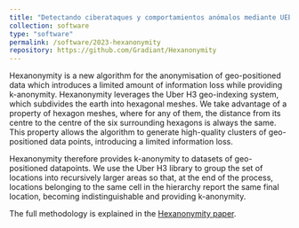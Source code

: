 ```yaml
---
title: "Detectando ciberataques y comportamientos anómalos mediante UEBA - Un caso de uso real en Abanca"
collection: software
type: "software"
permalink: /software/2023-hexanonymity
repository: https://github.com/Gradiant/Hexanonymity
---
```


Hexanonymity is a new algorithm for the anonymisation of geo-positioned data which introduces a limited amount of information loss while providing k-anonymity. Hexanonymity leverages the Uber H3 geo-indexing system, which subdivides the earth into hexagonal meshes. We take advantage of a property of hexagon meshes, where for any of them, the distance from its centre to the centre of the six surrounding hexagons is always the same. This property allows the algorithm to generate high-quality clusters of geo-positioned data points, introducing a limited information loss.

Hexanonymity therefore provides k-anonymity to datasets of geo-positioned datapoints. We use the Uber H3 library to group the set of locations into recursively larger areas so that, at the end of the process, locations belonging to the same cell in the hierarchy report the same final location, becoming indistinguishable and providing k-anonymity.

The full methodology is explained in the [Hexanonymity paper](https://ieeexplore.ieee.org/abstract/document/10190642).